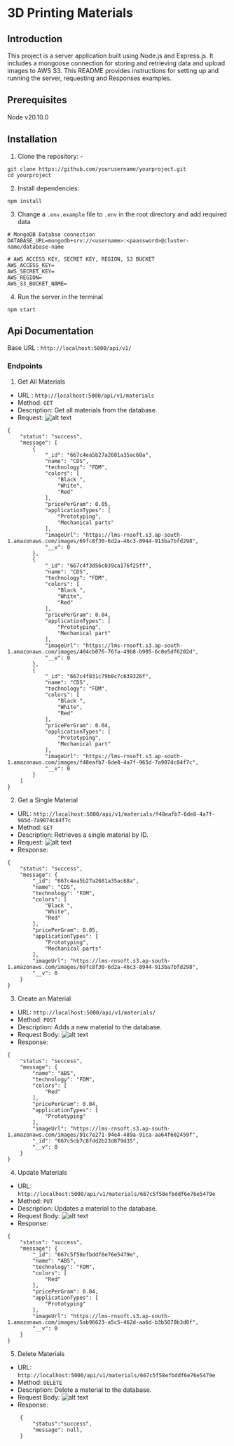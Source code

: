 # 3D Printing Materials

## Introduction
This project is a server application built using Node.js and Express.js. It includes a mongoose connection for storing and retrieving data and upload images to AWS S3. This README provides instructions for setting up and running the server, requesting and Responses examples.

## Prerequisites
Node v20.10.0

## Installation
1) Clone the repository: -
```
git clone https://github.com/yourusername/yourproject.git
cd yourproject
```
2) Install dependencies:
```
npm install
```
3) Change a `.env.example` file to `.env` in the root directory and add required data
```
# MongoDB Databse connection
DATABASE_URL=mongodb+srv://<username>:<paassword>@cluster-name/database-name

# AWS ACCESS KEY, SECRET KEY, REGION, S3 BUCKET
AWS_ACCESS_KEY=
AWS_SECRET_KEY=
AWS_REGION=
AWS_S3_BUCKET_NAME=
```
4) Run the server in the terminal
```
npm start
```

## Api Documentation
Base URL : `http://localhost:5000/api/v1/`


### Endpoints
1) Get All Materials

* URL : `http://localhost:5000/api/v1/materials`
* Method: `GET`
* Description: Get all materials from the database.
* Request: ![alt text](./images/getAll.png)
```
{
    "status": "success",
    "message": [
        {
            "_id": "667c4ea5b27a2681a35ac68a",
            "name": "CDS",
            "technology": "FDM",
            "colors": [
                "Black ",
                "White",
                "Red"
            ],
            "pricePerGram": 0.05,
            "applicationTypes": [
                "Prototyping",
                "Mechanical parts"
            ],
            "imageUrl": "https://lms-rnsoft.s3.ap-south-1.amazonaws.com/images/69fc8f30-6d2a-46c3-8944-913ba7bfd298",
            "__v": 0
        },
        {
            "_id": "667c4f3d56c039ca176f25ff",
            "name": "CDS",
            "technology": "FDM",
            "colors": [
                "Black ",
                "White",
                "Red"
            ],
            "pricePerGram": 0.04,
            "applicationTypes": [
                "Prototyping",
                "Mechanical part"
            ],
            "imageUrl": "https://lms-rnsoft.s3.ap-south-1.amazonaws.com/images/404cb076-76fa-49b8-b905-6c0e5df6202d",
            "__v": 0
        },
        {
            "_id": "667c4f831c79b0c7c639326f",
            "name": "CDS",
            "technology": "FDM",
            "colors": [
                "Black ",
                "White",
                "Red"
            ],
            "pricePerGram": 0.04,
            "applicationTypes": [
                "Prototyping",
                "Mechanical part"
            ],
            "imageUrl": "https://lms-rnsoft.s3.ap-south-1.amazonaws.com/images/f48eafb7-6de8-4a7f-965d-7a9074c84f7c",
            "__v": 0
        }
    ]
}
```

2. Get a Single Material

* URL: `http://localhost:5000/api/v1/materials/f48eafb7-6de8-4a7f-965d-7a9074c84f7c`
* Method: `GET`
* Description: Retrieves a single material by ID.
* Request: ![alt text](./images/getOne.png)
* Response:
```
{
    "status": "success",
    "message": {
        "_id": "667c4ea5b27a2681a35ac68a",
        "name": "CDS",
        "technology": "FDM",
        "colors": [
            "Black ",
            "White",
            "Red"
        ],
        "pricePerGram": 0.05,
        "applicationTypes": [
            "Prototyping",
            "Mechanical parts"
        ],
        "imageUrl": "https://lms-rnsoft.s3.ap-south-1.amazonaws.com/images/69fc8f30-6d2a-46c3-8944-913ba7bfd298",
        "__v": 0
    }
}
```

3) Create an Material

* URL: `http://localhost:5000/api/v1/materials/`
* Method: `POST`
* Description: Adds a new material to the database.
* Request Body: ![alt text](./images/create.png)
* Response:
```
{
    "status": "success",
    "message": {
        "name": "ABS",
        "technology": "FDM",
        "colors": [
            "Red"
        ],
        "pricePerGram": 0.04,
        "applicationTypes": [
            "Prototyping"
        ],
        "imageUrl": "https://lms-rnsoft.s3.ap-south-1.amazonaws.com/images/91c7e271-94e4-489a-91ca-aa64f602459f",
        "_id": "667c5cb7c8fdd2b23d879d35",
        "__v": 0
    }
}
```

4) Update Materials

* URL: `http://localhost:5000/api/v1/materials/667c5f58efbddf6e76e5479e`
* Method: `PUT`
* Description: Updates a material to the database.
* Request Body: ![alt text](./images/update.png)
* Response:
```
{
    "status": "success",
    "message": {
        "_id": "667c5f58efbddf6e76e5479e",
        "name": "ABS",
        "technology": "FDM",
        "colors": [
            "Red"
        ],
        "pricePerGram": 0.04,
        "applicationTypes": [
            "Prototyping"
        ],
        "imageUrl": "https://lms-rnsoft.s3.ap-south-1.amazonaws.com/images/5ab96623-a5c5-462d-aa6d-b3b5070b3d0f",
        "__v": 0
    }
}
```

5) Delete Materials
* URL: `http://localhost:5000/api/v1/materials/667c5f58efbddf6e76e5479e`
* Method: `DELETE`
* Description: Delete a material to the database.
* Request Body: ![alt text](./images/delete.png)
* Response:
```
    {
        "status":"success",
        "message": null,
    }
```
